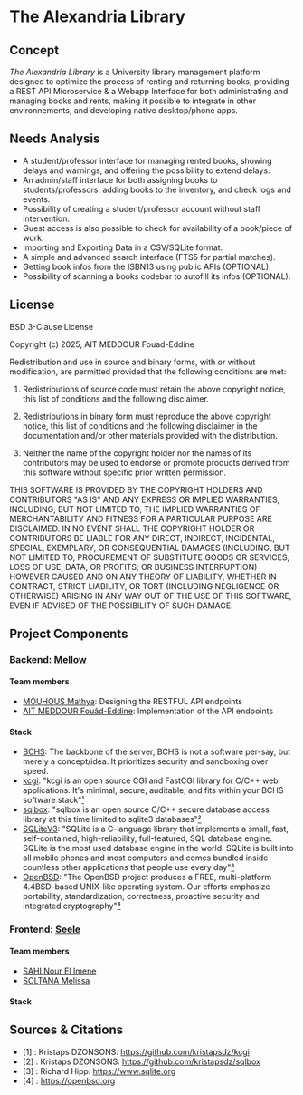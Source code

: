 # The Alexandria Library
## Concept
*The Alexandria Library* is a University library management platform designed to optimize the process of renting and returning books, providing a REST API Microservice & a Webapp Interface for both administrating and managing books and rents, making it possible to integrate in other environnements, and developing native desktop/phone apps.

## Needs Analysis
- A student/professor interface for managing rented books, showing delays and warnings, and offering the possibility to extend delays.
- An admin/staff interface for both assigning books to students/professors, adding books to the inventory, and check logs and events.
- Possibility of creating a student/professor account without staff intervention.
- Guest access is also possible to check for availability of a book/piece of work.
- Importing and Exporting Data in a CSV/SQLite format.
- A simple and advanced search interface (FTS5 for partial matches).
- Getting book infos from the ISBN13 using public APIs (OPTIONAL).
- Possibility of scanning a books codebar to autofill its infos (OPTIONAL).


## License

BSD 3-Clause License

Copyright (c) 2025, AIT MEDDOUR Fouad-Eddine

Redistribution and use in source and binary forms, with or without
modification, are permitted provided that the following conditions are met:

1. Redistributions of source code must retain the above copyright notice, this
   list of conditions and the following disclaimer.

2. Redistributions in binary form must reproduce the above copyright notice,
   this list of conditions and the following disclaimer in the documentation
   and/or other materials provided with the distribution.

3. Neither the name of the copyright holder nor the names of its
   contributors may be used to endorse or promote products derived from
   this software without specific prior written permission.

THIS SOFTWARE IS PROVIDED BY THE COPYRIGHT HOLDERS AND CONTRIBUTORS "AS IS"
AND ANY EXPRESS OR IMPLIED WARRANTIES, INCLUDING, BUT NOT LIMITED TO, THE
IMPLIED WARRANTIES OF MERCHANTABILITY AND FITNESS FOR A PARTICULAR PURPOSE ARE
DISCLAIMED. IN NO EVENT SHALL THE COPYRIGHT HOLDER OR CONTRIBUTORS BE LIABLE
FOR ANY DIRECT, INDIRECT, INCIDENTAL, SPECIAL, EXEMPLARY, OR CONSEQUENTIAL
DAMAGES (INCLUDING, BUT NOT LIMITED TO, PROCUREMENT OF SUBSTITUTE GOODS OR
SERVICES; LOSS OF USE, DATA, OR PROFITS; OR BUSINESS INTERRUPTION) HOWEVER
CAUSED AND ON ANY THEORY OF LIABILITY, WHETHER IN CONTRACT, STRICT LIABILITY,
OR TORT (INCLUDING NEGLIGENCE OR OTHERWISE) ARISING IN ANY WAY OUT OF THE USE
OF THIS SOFTWARE, EVEN IF ADVISED OF THE POSSIBILITY OF SUCH DAMAGE.


## Project Components

### Backend: [Mellow](https://github.com/Paranoid-Pufferfish/mellow-api)
#### Team members
- [MOUHOUS Mathya](https://github.com/MathyazSnoozin): Designing the RESTFUL API endpoints
- [AIT MEDDOUR Fouâd-Eddine](https://github.com/Paranoid-Pufferfish): Implementation of the API endpoints
#### Stack
- [BCHS](https://learnbchs.org): The backbone of the server, BCHS is not a software per-say, but merely a concept/idea. It prioritizes security and sandboxing over speed.
- [kcgi](https://github.com/kristapsdz/kcgi): "kcgi is an open source CGI and FastCGI library for C/C++ web applications. It's minimal, secure, auditable, and fits within your BCHS software stack"[¹](#1)
- [sqlbox](https://github.com/kristapsdz/sqlbox): "sqlbox is an open source C/C++ secure database access library at this time limited to sqlite3 databases"[²](#2)
- [SQLiteV3](https://www.sqlite.org/): "SQLite is a C-language library that implements a small, fast, self-contained, high-reliability, full-featured, SQL database engine. SQLite is the most used database engine in the world. SQLite is built into all mobile phones and most computers and comes bundled inside countless other applications that people use every day"[³](#3)
- [OpenBSD](http://openbsd.org/): "The OpenBSD project produces a FREE, multi-platform 4.4BSD-based UNIX-like operating system. Our efforts emphasize portability, standardization, correctness, proactive security and integrated cryptography"[⁴](#4)
### Frontend: [Seele](https://github.com/Paranoid-Pufferfish/seele)
#### Team members
- [SAHI Nour El Imene](https://github.com/ImeneeSh)
- [SOLTANA Melissa](https://github.com/melissa60)
#### Stack



## Sources & Citations
- [1] : Kristaps DZONSONS: https://github.com/kristapsdz/kcgi <a id='1'></a>
- [2] : Kristaps DZONSONS: https://github.com/kristapsdz/sqlbox <a id='2'></a>
- [3] : Richard Hipp: https://www.sqlite.org <a id='3'></a>
- [4] : https://openbsd.org <a id='4'></a> 
